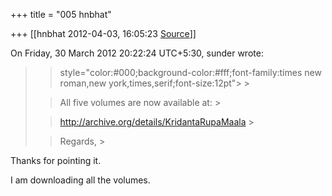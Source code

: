 +++
title = "005 hnbhat"

+++
[[hnbhat	2012-04-03, 16:05:23 [Source](https://groups.google.com/g/samskrita/c/wKtaHjiQ6yM)]]



  
  
On Friday, 30 March 2012 20:22:24 UTC+5:30, sunder wrote:

> 
> >  style="color:#000;background-color:#fff;font-family:times new roman,new york,times,serif;font-size:12pt"> >
> 
> > All five volumes are now available at: >
> 
> > 
> > 
> > 
> > 
> > <http://archive.org/details/KridantaRupaMaala> >
> 
> > 
> > 
> > 
> > 
> > 
> > 
> > 
> > Regards, >
> 
> > 
> > 
> > 
> > 
> > 

  

Thanks for pointing it.

  

I am downloading all the volumes.

